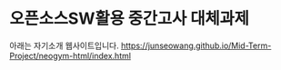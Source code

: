 # 오픈소스SW활용 중간고사 대체과제

아래는 자기소개 웹사이트입니다.
https://junseowang.github.io/Mid-Term-Project/neogym-html/index.html
